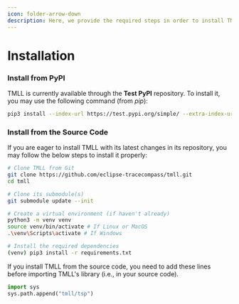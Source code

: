 ```yaml
---
icon: folder-arrow-down
description: Here, we provide the required steps in order to install TMLL on your machine.
---
```


# Installation

### Install from PyPI

TMLL is currently available through the **Test PyPI** repository. To install it, you may use the following command (from _pip_):

```bash
pip3 install --index-url https://test.pypi.org/simple/ --extra-index-url https://pypi.org/simple tmll
```

### Install from the Source Code

If you are eager to install TMLL with its latest changes in its repository, you may follow the below steps to install it properly:

```bash
# Clone TMLL from Git
git clone https://github.com/eclipse-tracecompass/tmll.git
cd tmll

# Clone its submodule(s)
git submodule update --init

# Create a virtual environment (if haven't already)
python3 -m venv venv
source venv/bin/activate # If Linux or MacOS
.\venv\Scripts\activate # If Windows 

# Install the required dependencies
(venv) pip3 install -r requirements.txt
```

If you install TMLL from the source code, you need to add these lines before importing TMLL's library (i.e., in your source code).

```python
import sys
sys.path.append("tmll/tsp")
```

